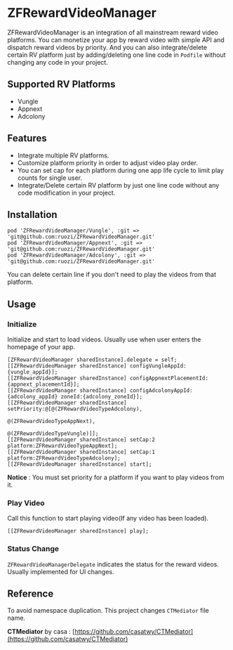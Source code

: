 # ZFRewardVideoManager
ZFRewardVideoManager is an integration of all mainstream reward video platforms. You can monetize your app by reward video with simple API and dispatch reward videos by priority. And you can also integrate/delete certain RV platform just by adding/deleting one line code in ```Podfile``` without changing any code in your project.

## Supported RV Platforms

- Vungle
- Appnext
- Adcolony

## Features

- Integrate multiple RV platforms.
- Customize platform priority in order to adjust video play order.
- You can set cap for each platform during one app life cycle to limit play counts for single user.
- Integrate/Delete certain RV platform by just one line code without any code modification in your project. 

## Installation

```
pod 'ZFRewardVideoManager/Vungle', :git => 'git@github.com:ruozi/ZFRewardVideoManager.git'
pod 'ZFRewardVideoManager/Appnext', :git => 'git@github.com:ruozi/ZFRewardVideoManager.git'
pod 'ZFRewardVideoManager/Adcolony', :git => 'git@github.com:ruozi/ZFRewardVideoManager.git'
```
You can delete certain line if you don't need to play the videos from that platform.

## Usage

### Initialize

Initialize and start to load videos. Usually use when user enters the homepage of your app.

```objc
[ZFRewardVideoManager sharedInstance].delegate = self;
[[ZFRewardVideoManager sharedInstance] configVungleAppId:{vungle_appId}];
[[ZFRewardVideoManager sharedInstance] configAppnextPlacementId:{appnext_placementId}];
[[ZFRewardVideoManager sharedInstance] configAdcolonyAppId:{adcolony_appId} zoneId:{adcolony_zoneId}];
[[ZFRewardVideoManager sharedInstance] setPriority:@[@(ZFRewardVideoTypeAdcolony),
                                                     @(ZFRewardVideoTypeAppNext),
                                                     @(ZFRewardVideoTypeVungle)]];
[[ZFRewardVideoManager sharedInstance] setCap:2 platform:ZFRewardVideoTypeAppNext];
[[ZFRewardVideoManager sharedInstance] setCap:1 platform:ZFRewardVideoTypeAdcolony];
[[ZFRewardVideoManager sharedInstance] start];
```
**Notice** : You must set priority for a platform if you want to play videos from it.

### Play Video

Call this function to start playing video(If any video has been loaded).
```objc
[[ZFRewardVideoManager sharedInstance] play];
```
### Status Change

```ZFRewardVideoManagerDelegate``` indicates the status for the reward videos.
Usually implemented for UI changes.

## Reference

To avoid namespace duplication. This project changes ```CTMediator``` file name.

**CTMediator** by casa : [https://github.com/casatwy/CTMediator](https://github.com/casatwy/CTMediator)
